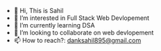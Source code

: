 - 👋 Hi, This is Sahil
- 👀 I’m interested in Full Stack Web Devlopement
- 🌱 I’m currently learning DSA
- 💞️ I’m looking to collaborate on web devlopement
- 📫 How to reach?: danksahil895@gmail.com

<!---
Sahil-3000/Sahil-3000 is a ✨ special ✨ repository because its `README.md` (this file) appears on your GitHub profile.
You can click the Preview link to take a look at your changes.
--->
